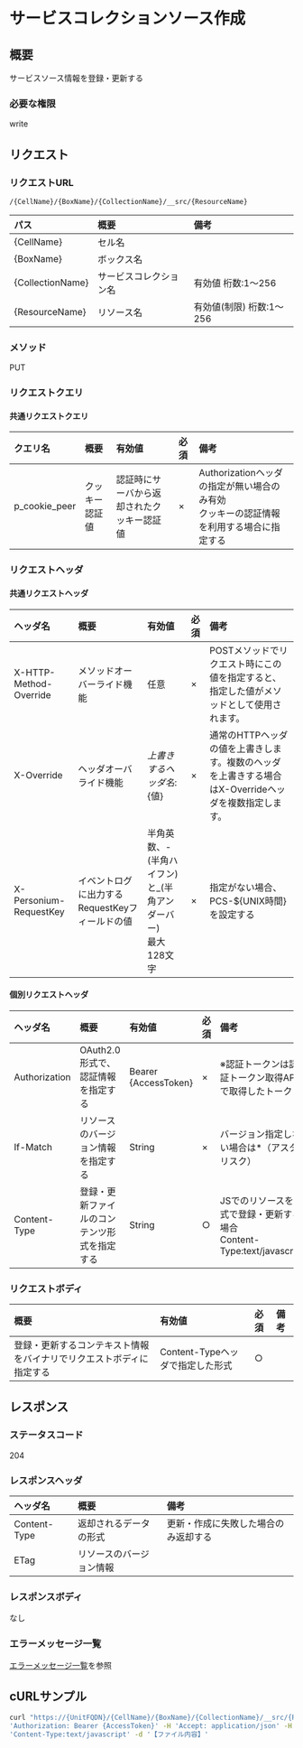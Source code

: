 # サービスコレクションソース作成
## 概要
サービスソース情報を登録・更新する
### 必要な権限
write

## リクエスト
### リクエストURL
```
/{CellName}/{BoxName}/{CollectionName}/__src/{ResourceName}
```
|パス|概要|備考|
|:--|:--|:--|
|{CellName}|セル名||
|{BoxName}|ボックス名||
|{CollectionName}|サービスコレクション名|有効値 桁数:1&#65374;256|
|{ResourceName}|リソース名|有効値(制限) 桁数:1&#65374;256|
### メソッド
PUT
### リクエストクエリ
#### 共通リクエストクエリ
|クエリ名|概要|有効値|必須|備考|
|:--|:--|:--|:--|:--|
|p_cookie_peer|クッキー認証値|認証時にサーバから返却されたクッキー認証値|×|Authorizationヘッダの指定が無い場合のみ有効<br>クッキーの認証情報を利用する場合に指定する|
### リクエストヘッダ
#### 共通リクエストヘッダ
|ヘッダ名|概要|有効値|必須|備考|
|:--|:--|:--|:--|:--|
|X-HTTP-Method-Override|メソッドオーバーライド機能|任意|×|POSTメソッドでリクエスト時にこの値を指定すると、指定した値がメソッドとして使用されます。|
|X-Override|ヘッダオーバライド機能|${上書きするヘッダ名}:${値}|×|通常のHTTPヘッダの値を上書きします。複数のヘッダを上書きする場合はX-Overrideヘッダを複数指定します。|
|X-Personium-RequestKey|イベントログに出力するRequestKeyフィールドの値|半角英数、-(半角ハイフン)と_(半角アンダーバー)<br>最大128文字|×|指定がない場合、PCS-${UNIX時間}を設定する|
#### 個別リクエストヘッダ
|ヘッダ名|概要|有効値|必須|備考|
|:--|:--|:--|:--|:--|
|Authorization|OAuth2.0形式で、認証情報を指定する|Bearer {AccessToken}|×|※認証トークンは認証トークン取得APIで取得したトークン|
|If-Match|リソースのバージョン情報を指定する|String|×|バージョン指定しない場合は*（アスタリスク）|
|Content-Type|登録・更新ファイルのコンテンツ形式を指定する|String|○|JSでのリソースを形式で登録・更新する場合<br>Content-Type:text/javascript|
### リクエストボディ
|概要|有効値|必須|備考|
|:--|:--|:--|:--|
|登録・更新するコンテキスト情報をバイナリでリクエストボディに指定する|Content-Typeヘッダで指定した形式|○||


## レスポンス
### ステータスコード
204
### レスポンスヘッダ
|ヘッダ名|概要|備考|
|:--|:--|:--|
|Content-Type|返却されるデータの形式|更新・作成に失敗した場合のみ返却する|
|ETag|リソースのバージョン情報||
### レスポンスボディ
なし
### エラーメッセージ一覧
[エラーメッセージ一覧](004_Error_Messages.md)を参照


## cURLサンプル

```sh
curl "https://{UnitFQDN}/{CellName}/{BoxName}/{CollectionName}/__src/{ResourceName}" -X PUT -i  -H \
'Authorization: Bearer {AccessToken}' -H 'Accept: application/json' -H \
'Content-Type:text/javascript' -d '【ファイル内容】'
```

